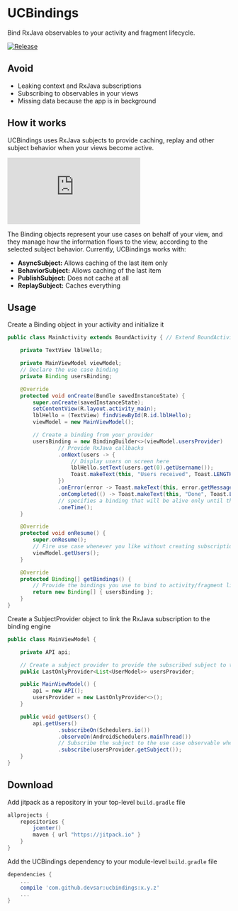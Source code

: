 # UCBindings
Bind RxJava observables to your activity and fragment lifecycle.

[![Release](https://jitpack.io/v/devsar/ucbindings.svg)](https://jitpack.io/#devsar/ucbindings)

## Avoid

- Leaking context and RxJava subscriptions
- Subscribing to observables in your views
- Missing data because the app is in background

## How it works

UCBindings uses RxJava subjects to provide caching, replay and other subject behavior when your views become active.

![Binding engine internals](http://cloud.devsar.com/index.php/apps/files_sharing/ajax/publicpreview.php?x=1600&y=405&a=true&file=ucbindings-engine-docs.png&t=TesbXVo75CjxJz3&scalingup=0)

The Binding objects represent your use cases on behalf of your view, and they manage how the information flows to the view, according to the selected subject behavior.
Currently, UCBindings works with:
  - **AsyncSubject:** Allows caching of the last item only
  - **BehaviorSubject:** Allows caching of the last item
  - **PublishSubject:** Does not cache at all
  - **ReplaySubject:** Caches everything
  
## Usage

Create a Binding object in your activity and initialize it

```java
public class MainActivity extends BoundActivity { // Extend BoundActivity to get lifecycle goodies

    private TextView lblHello;

    private MainViewModel viewModel;
    // Declare the use case binding
    private Binding usersBinding;

    @Override
    protected void onCreate(Bundle savedInstanceState) {
        super.onCreate(savedInstanceState);
        setContentView(R.layout.activity_main);
        lblHello = (TextView) findViewById(R.id.lblHello);
        viewModel = new MainViewModel();

        // Create a binding from your provider
        usersBinding = new BindingBuilder<>(viewModel.usersProvider)
                // Provide RxJava callbacks
                .onNext(users -> {
                    // Display users on screen here
                    lblHello.setText(users.get(0).getUsername());
                    Toast.makeText(this, "Users received", Toast.LENGTH_SHORT).show();
                })
                .onError(error -> Toast.makeText(this, error.getMessage(), Toast.LENGTH_SHORT).show())
                .onCompleted(() -> Toast.makeText(this, "Done", Toast.LENGTH_SHORT).show())
                // specifies a binding that will be alive only until the source observable completes
                .oneTime();
    }

    @Override
    protected void onResume() {
        super.onResume();
        // Fire use case whenever you like without creating subscriptions in your view
        viewModel.getUsers();
    }

    @Override
    protected Binding[] getBindings() {
        // Provide the bindings you use to bind to activity/fragment lifecycle
        return new Binding[] { usersBinding };
    }
}
```

Create a SubjectProvider object to link the RxJava subscription to the binding engine

```java
public class MainViewModel {

    private API api;

    // Create a subject provider to provide the subscribed subject to the binding
    public LastOnlyProvider<List<UserModel>> usersProvider;

    public MainViewModel() {
        api = new API();
        usersProvider = new LastOnlyProvider<>();
    }

    public void getUsers() {
        api.getUsers()
                .subscribeOn(Schedulers.io())
                .observeOn(AndroidSchedulers.mainThread())
                // Subscribe the subject to the use case observable when firing request
                .subscribe(usersProvider.getSubject());
    }
}
```

## Download

Add jitpack as a repository in your top-level `build.gradle` file

```gradle
allprojects {
    repositories {
        jcenter()
        maven { url "https://jitpack.io" }
    }
}
```

Add the UCBindings dependency to your module-level `build.gradle` file

```gradle
dependencies {
    ...
    compile 'com.github.devsar:ucbindings:x.y.z'
    ...
}
```

